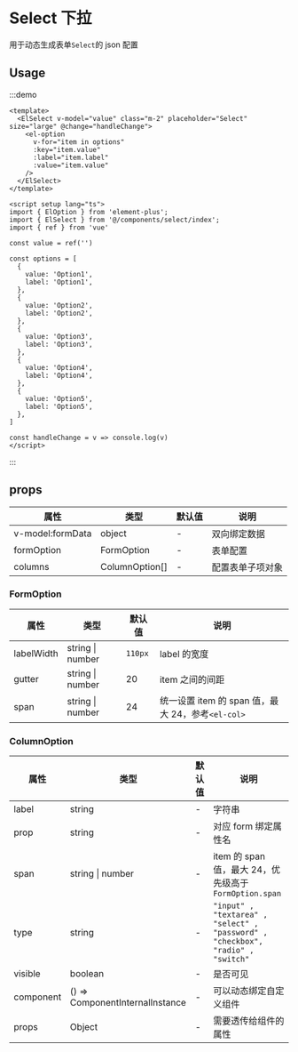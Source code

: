 # Select 下拉

用于动态生成表单`Select`的 json 配置

## Usage

:::demo

```vue
<template>
  <ElSelect v-model="value" class="m-2" placeholder="Select" size="large" @change="handleChange">
    <el-option
      v-for="item in options"
      :key="item.value"
      :label="item.label"
      :value="item.value"
    />
  </ElSelect>
</template>

<script setup lang="ts">
import { ElOption } from 'element-plus';
import { ElSelect } from '@/components/select/index';
import { ref } from 'vue'

const value = ref('')

const options = [
  {
    value: 'Option1',
    label: 'Option1',
  },
  {
    value: 'Option2',
    label: 'Option2',
  },
  {
    value: 'Option3',
    label: 'Option3',
  },
  {
    value: 'Option4',
    label: 'Option4',
  },
  {
    value: 'Option5',
    label: 'Option5',
  },
]

const handleChange = v => console.log(v)
</script>
```

:::

<!-- <DemoForm /> -->

## props

| 属性             | 类型           | 默认值 | 说明             |
| ---------------- | -------------- | ------ | ---------------- |
| v-model:formData | object         | -      | 双向绑定数据     |
| formOption       | FormOption     | -      | 表单配置         |
| columns          | ColumnOption[] | -      | 配置表单子项对象 |

### FormOption

| 属性       | 类型             | 默认值  | 说明                                              |
| ---------- | ---------------- | ------- | ------------------------------------------------- |
| labelWidth | string \| number | `110px` | label 的宽度                                      |
| gutter     | string \| number | 20      | item 之间的间距                                   |
| span       | string \| number | 24      | 统一设置 item 的 span 值，最大 24，参考`<el-col>` |

### ColumnOption

| 属性      | 类型                            | 默认值 | 说明                                                                            |
| --------- | ------------------------------- | ------ | ------------------------------------------------------------------------------- |
| label     | string                          | -      | 字符串                                                                          |
| prop      | string                          | -      | 对应 form 绑定属性名                                                            |
| span      | string \| number                | -      | item 的 span 值，最大 24，优先级高于`FormOption.span`                           |
| type      | string                          | -      | `"input" , "textarea" , "select" , "password" , "checkbox", "radio" , "switch"` |
| visible   | boolean                         | -      | 是否可见                                                                        |
| component | () => ComponentInternalInstance | -      | 可以动态绑定自定义组件                                                          |
| props     | Object                          | -      | 需要透传给组件的属性                                                            |

